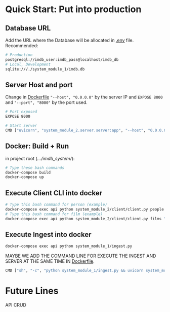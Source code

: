 # Quick Start: Put into production

## Database URL
Add the URL where the Database will be allocated in [.env](.env) file. Recommended:
```bash
# Production
postgresql://imdb_user:imdb_pass@localhost/imdb_db 
# Local, Development
sqlite:///./system_module_1/imdb.db 
```
## Server Host and port

Change in [Dockerfile](Dockerfile) ```"--host", "0.0.0.0"``` by the server IP and ```EXPOSE 8000``` and ```"--port", "8000"```  by the port used.

```bash
# Port exposed
EXPOSE 8000

# Start server
CMD ["uvicorn", "system_module_2.server.server:app", "--host", "0.0.0.0", "--port", "8000"]
```

## Docker: Build + Run

in project root (*.../imdb_system/*):

```bash
# Type these bash commands
docker-compose build
docker-compose up
```

## Execute Client CLI into docker
```bash
# Type this bash command for person (example)
docker-compose exec api python system_module_2/client/client.py people "Bruce Lee"
# Type this bash command for film (example)
docker-compose exec api python system_module_2/client/client.py films "Blacksmith Scene"
```

## Execute Ingest into docker
```bash
docker-compose exec api python system_module_1/ingest.py
```

MAYBE WE ADD THE COMMAND LINE FOR EXECUTE THE INGEST AND SERVER AT THE SAME TIME IN [Dockerfile](Dockerfile).
```bash
CMD ["sh", "-c", "python system_module_1/ingest.py && uvicorn system_module_2.server.server:app --host 0.0.0.0 --port 8000"]
```

# Future Lines
API CRUD 


